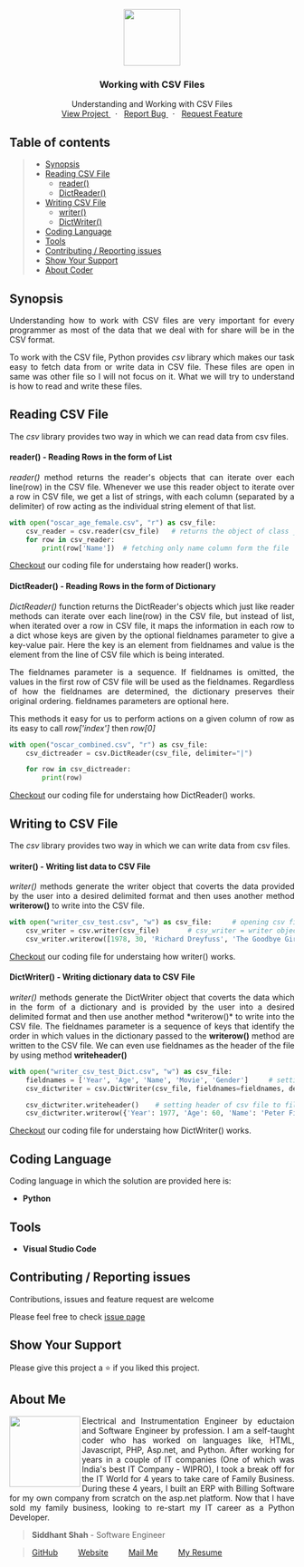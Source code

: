 
<p align="center">
    <img src="https://user-images.githubusercontent.com/59141234/71911924-9dc6d680-319a-11ea-9b06-554ea5cb4eb1.png" height="100px" />
</p>
<h3 align="center">
    Working with CSV Files
</h3>
<p align="center" >
    Understanding and Working with CSV Files
    <br />
        <a href="https://github.com/siddhantshah1986/Python-Intermediate/tree/master/Working%20with%20CSV%20Files">
            View Project
        </a>
        &nbsp;&nbsp;·&nbsp;&nbsp;
        <a href="https://github.com/siddhantshah1986/Python-Intermediate/issues">
            Report Bug
        </a>
        &nbsp;&nbsp;·&nbsp;&nbsp;
        <a href="https://github.com/siddhantshah1986/Python-Intermediate/issues">
            Request Feature
        </a>
</p>

<!-- Table of Content -->
## Table of contents

> * [Synopsis](#synopsis)
> * [Reading CSV File](#Reading-CSV-File)
>   * [reader()](#reader---Reading-Rows-in-the-form-of-List)
>   * [DictReader()](#DictReader---Reading-Rows-in-the-form-of-Dictionary)
> * [Writing CSV File](#Writing-to-CSV-File)
>   * [writer()](#writer---Writing-list-data-to-CSV-File)
>   * [DictWriter()](#DictWriter---Writing-dictionary-data-to-CSV-File)
> * [Coding Language](#Coding-Language)
> * [Tools](#Tools)
> * [Contributing / Reporting issues](#contributing--reporting-issues) 
> * [Show Your Support](#Show-Your-Support)
> * [About Coder](#about-me)


<!-- Synopsis -->
## Synopsis
<p align="justify">
Understanding how to work with CSV files are very important for every programmer as most of the data that we deal with for share will be in the CSV format. 
</p>
<p align="justify">
To work with the CSV file, Python provides <i>csv</i> library which makes our task easy to fetch data from or write data in CSV file. These files are open in same was other file so I will not focus on it. What we will try to understand is how to read and write these files.
</p>

<!-- Working on JSON File -->
## Reading CSV File
<p align="justify">
The <i>csv</i> library provides two way in which we can read data from csv files. 
</p>

<!-- read() -->
#### reader() - Reading Rows in the form of List
<p align="justify">
<i>reader()</i> method returns the reader's objects that can iterate over each line(row) in the CSV file. Whenever we use this reader object to iterate over a row in CSV file, we get a list of strings, with each column (separated by a delimiter) of row acting as the individual string element of that list.
</p>

```python
with open("oscar_age_female.csv", "r") as csv_file:
    csv_reader = csv.reader(csv_file)   # returns the object of class _csv.reader. 
    for row in csv_reader:  
        print(row['Name'])  # fetching only name column form the file
```

[Checkout](https://github.com/siddhantshah1986/Python-Intermediate/blob/master/Working%20with%20CSV%20Files/reader_csv.py "reader_csv.py") our coding file for understaing how reader() works.

<!-- readline() -->
#### DictReader() - Reading Rows in the form of Dictionary
<p align="justify">
<i>DictReader()</i> function returns the DictReader's objects which just like reader methods can iterate over each line(row) in the CSV file, but instead of list, when iterated over a row in CSV file, it maps the information in each row to a dict whose keys are given by the optional fieldnames parameter to give a key-value pair. Here the key is an element from fieldnames and value is the element from the line of CSV file which is being interated.
 </p><p align="justify">
The fieldnames parameter is a sequence. If fieldnames is omitted, the values in the first row of CSV file will be used as the fieldnames. Regardless of how the fieldnames are determined, the dictionary preserves their original ordering. fieldnames parameters are optional here.
</p><p align="justify">
This methods it easy for us to perform actions on a  given column of row as its easy to call <i>row['index']</i> then <i>row[0]</i>
</p>

```python
with open("oscar_combined.csv", "r") as csv_file:
    csv_dictreader = csv.DictReader(csv_file, delimiter="|")

    for row in csv_dictreader:
        print(row)
```

[Checkout](https://github.com/siddhantshah1986/Python-Intermediate/blob/master/Working%20with%20CSV%20Files/DictReader_csv.py "DictReader_csv.py") our coding file for understaing how DictReader() works.

<!-- Opening and Writing to Text File -->
## Writing to CSV File
<p align="justify">
The <i>csv</i> library provides two way in which we can write data from csv files. 
</p>

<!-- write() -->
#### writer() - Writing list data to CSV File
<p align="justify">
<i>writer()</i> methods generate the writer object that coverts the data provided by the user into a desired delimited format and then uses another method <b>writerow()</b> to write into the CSV file.
</p>

```python
with open("writer_csv_test.csv", "w") as csv_file:     # opening csv file in write mode.
    csv_writer = csv.writer(csv_file)       # csv_writer = writer object
    csv_writer.writerow([1978, 30, 'Richard Dreyfuss', 'The Goodbye Girl', "Male"])   # writerow allows us to write data into the csv file.

```

[Checkout](https://github.com/siddhantshah1986/Python-Intermediate/blob/master/Working%20with%20CSV%20Files/writer_csv.py "writer_csv.py") our coding file for understaing how writer() works.

<!-- DictWriter() -->
#### DictWriter() - Writing dictionary data to CSV File
<p align="justify">
<i>writer()</i> methods generate the DictWriter object that coverts the data which in the form of a dictionary and is provided by the user into a desired delimited format and then use another method *writerow()* to write into the CSV file. The fieldnames parameter is a sequence of keys that identify the order in which values in the dictionary passed to the <b>writerow()</b> method are written to the CSV file. We can even use fieldnames as the header of the file by using method <b>writeheader()</b>
</p>

```python
with open("writer_csv_test_Dict.csv", "w") as csv_file:
    fieldnames = ['Year', 'Age', 'Name', 'Movie', 'Gender']     # setting up fieldnames
    csv_dictwriter = csv.DictWriter(csv_file, fieldnames=fieldnames, delimiter="|")  # creating DictWriter object whcih will convert input data with proper fieldnames and delimiter

    csv_dictwriter.writeheader()    # setting header of csv file to filednames
    csv_dictwriter.writerow({'Year': 1977, 'Age': 60, 'Name': 'Peter Finch', 'Movie': 'Network', 'Gender': "Male"},)    # converting dictionary into proper format and writing into csv file
```

[Checkout](https://github.com/siddhantshah1986/Python-Intermediate/blob/master/Working%20with%20CSV%20Files/DictWriter_csv.py "DictWriter_csv.py") our coding file for understaing how DictWriter() works.

<!-- Details of Coding Language -->
## Coding Language
Coding language in which the solution are provided here is:
- **Python**

<!-- Details of Tools used for coding -->
## Tools
- **Visual Studio Code**

<!-- Asking for Contributions and Issues -->
## Contributing / Reporting issues
Contributions, issues and feature request are welcome

Please feel free to check [issue page](https://github.com/siddhantshah1986/Python-Intermediate/issues)

<!-- Asking for Supports -->
## Show Your Support
Please give this project a :star: if you liked this project.

<!-- Displaying message about me -->
## About Me

<img align="left" src="https://user-images.githubusercontent.com/59141234/71932585-18f1b200-31c6-11ea-9e2a-50bce063de57.png" width="125px">

<p align="justify">
    Electrical and Instrumentation Engineer by eductaion and Software Engineer by profession. I am a self-taught coder who has worked on languages like, HTML, Javascript, PHP, Asp.net, and Python. After working for years in a couple of IT companies (One of which was India's best IT Company - WIPRO), I took a break off for the IT World for 4 years to take care of Family Business. During these 4 years, I built an ERP with Billing Software for my own company from scratch on the asp.net platform. Now that I have sold my family business, looking to re-start my IT career as a Python Developer.
</p>

> **Siddhant Shah** - Software Engineer

>[GitHub](https://gist.github.com/siddhantshah1986 "Siddhant Git Hub")
&emsp;&emsp;
[Website](https://gist.github.com/siddhantshah1986 "Siddhant Website")
&emsp;&emsp;
[Mail Me](mailto:siddhant.shah.1986@gmail.com "siddhant.shah.1986@gmail.com")
&emsp;&emsp;
[My Resume](mailto:siddhant.shah.1986@gmail.com "siddhant.shah.1986@gmail.com")